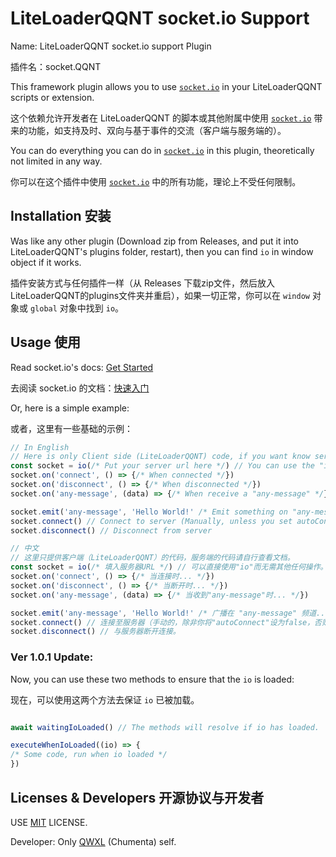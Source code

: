 # LiteLoaderQQNT socket.io Support

Name: LiteLoaderQQNT socket.io support Plugin

插件名：socket.QQNT

This framework plugin allows you to use [`socket.io`](https://socket.io/) in your LiteLoaderQQNT scripts or extension.

这个依赖允许开发者在 LiteLoaderQQNT 的脚本或其他附属中使用 [`socket.io`](https://socket.io/zh-CN/) 带来的功能，如支持及时、双向与基于事件的交流（客户端与服务端的）。

You can do everything you can do in [`socket.io`](https://socket.io/) in this plugin, theoretically not limited in any way.

你可以在这个插件中使用 [`socket.io`](https://socket.io/zh-CN/) 中的所有功能，理论上不受任何限制。

## Installation 安装

Was like any other plugin (Download zip from Releases, and put it into LiteLoaderQQNT's plugins folder, restart), then you can find `io` in window object if it works.

插件安装方式与任何插件一样（从 Releases 下载zip文件，然后放入LiteLoaderQQNT的plugins文件夹并重启），如果一切正常，你可以在 `window` 对象或 `global` 对象中找到 `io`。

## Usage 使用

Read socket.io's docs: [Get Started](https://socket.io/docs/v4/tutorial/introduction)

去阅读 socket.io 的文档：[快速入门](https://socket.io/docs/v4/tutorial/introduction)

Or, here is a simple example:

或者，这里有一些基础的示例：

```javascript
// In English
// Here is only Client side (LiteLoaderQQNT) code, if you want know server side code, read socket.io's docs.
const socket = io(/* Put your server url here */) // You can use the "io" variable directly and nothing else!
socket.on('connect', () => {/* When connected */})
socket.on('disconnect', () => {/* When disconnected */})
socket.on('any-message', (data) => {/* When receive a "any-message" */})

socket.emit('any-message', 'Hello World!' /* Emit something on "any-message" channel */)
socket.connect() // Connect to server (Manually, unless you set autoConnect to false)
socket.disconnect() // Disconnect from server

```

```javascript
// 中文
// 这里只提供客户端（LiteLoaderQQNT）的代码，服务端的代码请自行查看文档。
const socket = io(/* 填入服务器URL */) // 可以直接使用"io"而无需其他任何操作。
socket.on('connect', () => {/* 当连接时... */})
socket.on('disconnect', () => {/* 当断开时... */})
socket.on('any-message', (data) => {/* 当收到"any-message"时... */})

socket.emit('any-message', 'Hello World!' /* 广播在 "any-message" 频道... */)
socket.connect() // 连接至服务器（手动的，除非你将"autoConnect"设为false，否则无需这样做）。
socket.disconnect() // 与服务器断开连接。

```

### Ver 1.0.1 Update:

Now, you can use these two methods to ensure that the `io` is loaded:

现在，可以使用这两个方法去保证 `io` 已被加载。

```javascript

await waitingIoLoaded() // The methods will resolve if io has loaded.

executeWhenIoLoaded((io) => {
/* Some code, run when io loaded */
})


```

## Licenses & Developers 开源协议与开发者

USE [MIT](LICENSE) LICENSE.

Developer: Only [QWXL](https://github.com/QWXL) (Chumenta) self.

